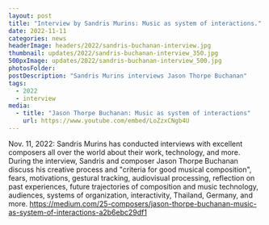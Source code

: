 ```yaml
---
layout: post
title: "Interview by Sandris Murins: Music as system of interactions."
date: 2022-11-11
categories: news
headerImage: headers/2022/sandris-buchanan-interview.jpg
thumbnail: updates/2022/sandris-buchanan-interview_350.jpg
500pxImage: updates/2022/sandris-buchanan-interview_500.jpg
photosFolder:
postDescription: "Sandris Murins interviews Jason Thorpe Buchanan"
tags:
  - 2022
  - interview
media:
  - title: "Jason Thorpe Buchanan: Music as system of interactions"
    url: https://www.youtube.com/embed/LoZzxCNgb4U
---
```


Nov. 11, 2022: Sandris Murins has conducted interviews with excellent composers all over the world about their work, technology, and more. During the interview, Sandris and composer Jason Thorpe Buchanan discuss his creative process and "criteria for good musical composition", fears, motivations, gestural tracking, audiovisual processing, reflection on past experiences, future trajectories of composition and music technology, audiences, systems of organization, interactivity, Thailand, Germany, and more. https://medium.com/25-composers/jason-thorpe-buchanan-music-as-system-of-interactions-a2b6ebc29df1
